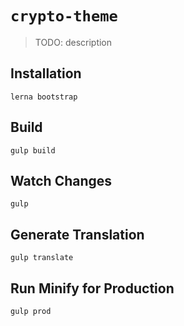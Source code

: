 # `crypto-theme`

> TODO: description

## Installation

```
lerna bootstrap
```

## Build

```
gulp build
```

## Watch Changes

```
gulp
```

## Generate Translation

```
gulp translate
```

## Run Minify for Production

```
gulp prod
```
